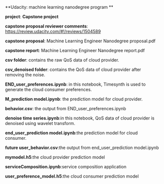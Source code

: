 **Udacity: machine learning nanodegree program **

**project**: **Capstone project**

**capstone proposal reviewer comments**: 
https://review.udacity.com/#!/reviews/1504589

**capstone proposal**: Machine Learning Engineer Nanodegree proposal.pdf

**capstone report**: Machine Learning Engineer Nanodegree report.pdf

**csv folder**: contains the raw QoS data of cloud provider.

**csv_denoised folder**: contains the QoS data of cloud provider after removing the noise.

**END_user_preferences.ipynb**: in this notebook, Timesynth is used to generate the cloud consumer preferences. 

**M_prediction model.ipynb**: the prediction model for cloud provider.

**behavior.csv**: the output from END_user_preferences.ipynb

**denoise time series.ipynb**:in this notebook, QoS data of cloud provider is denoised using wavelet transform.

**end_user_prediction model.ipynb**:the prediction model for cloud consumer.

**future user_behavior.csv**:the output from end_user_prediction model.ipynb

**mymodel.h5**:the cloud provider prediction model 

**serviceComposition.ipynb**:service composition application

**user_preference_model.h5**:the cloud consumer prediction model 

